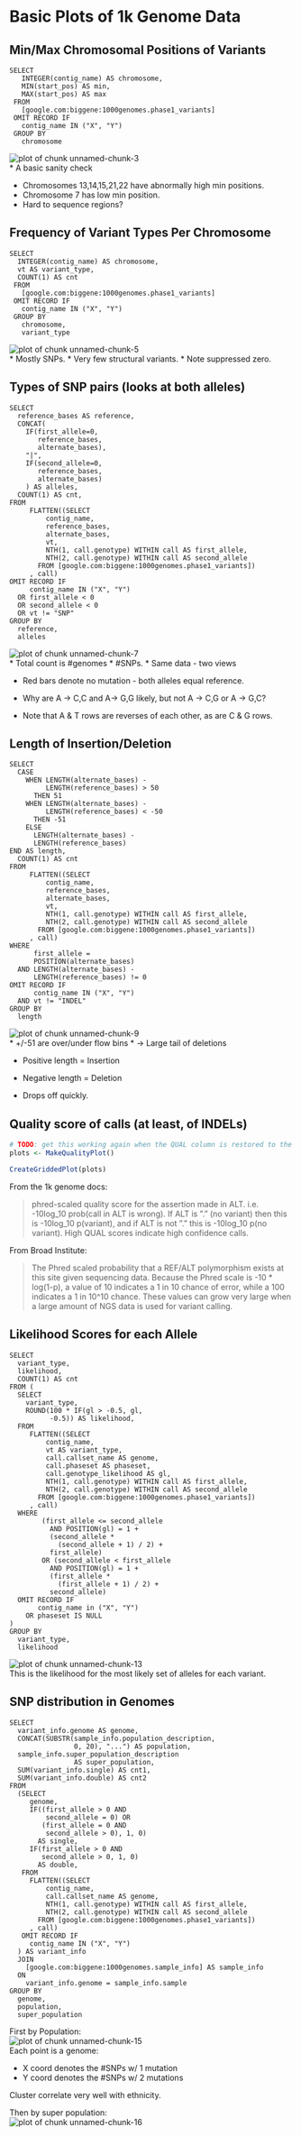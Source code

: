 <!-- R Markdown Documentation, DO NOT EDIT THE PLAIN MARKDOWN VERSION OF THIS FILE -->

<!-- Copyright 2014 Google Inc. All rights reserved. -->

<!-- Licensed under the Apache License, Version 2.0 (the "License"); -->
<!-- you may not use this file except in compliance with the License. -->
<!-- You may obtain a copy of the License at -->

<!--     http://www.apache.org/licenses/LICENSE-2.0 -->

<!-- Unless required by applicable law or agreed to in writing, software -->
<!-- distributed under the License is distributed on an "AS IS" BASIS, -->
<!-- WITHOUT WARRANTIES OR CONDITIONS OF ANY KIND, either express or implied. -->
<!-- See the License for the specific language governing permissions and -->
<!-- limitations under the License. -->



Basic Plots of 1k Genome Data
=============================

Min/Max Chromosomal Positions of Variants
-----------------------------------------

```
SELECT
   INTEGER(contig_name) AS chromosome,
   MIN(start_pos) AS min,
   MAX(start_pos) AS max
 FROM
   [google.com:biggene:1000genomes.phase1_variants]
 OMIT RECORD IF
   contig_name IN ("X", "Y")
 GROUP BY
   chromosome
```
<img src="figure/unnamed-chunk-3.png" title="plot of chunk unnamed-chunk-3" alt="plot of chunk unnamed-chunk-3" style="display: block; margin: auto;" />
 * A basic sanity check

 * Chromosomes 13,14,15,21,22 have abnormally high min positions.
 * Chromosome 7 has low min position.
 * Hard to sequence regions?

Frequency of Variant Types Per Chromosome
-----------------------------------------

```
SELECT
  INTEGER(contig_name) AS chromosome,
  vt AS variant_type,
  COUNT(1) AS cnt
 FROM
   [google.com:biggene:1000genomes.phase1_variants]
 OMIT RECORD IF
   contig_name IN ("X", "Y")
 GROUP BY
   chromosome,
   variant_type
```
<img src="figure/unnamed-chunk-5.png" title="plot of chunk unnamed-chunk-5" alt="plot of chunk unnamed-chunk-5" style="display: block; margin: auto;" />
 * Mostly SNPs.
 * Very few structural variants.
 * Note suppressed zero.

Types of SNP pairs (looks at both alleles)
------------------------------------------

```
SELECT
  reference_bases AS reference,
  CONCAT(
    IF(first_allele=0,
       reference_bases,
       alternate_bases),
    "|",
    IF(second_allele=0,
       reference_bases,
       alternate_bases)
    ) AS alleles,
  COUNT(1) AS cnt,
FROM
     FLATTEN((SELECT 
         contig_name,
         reference_bases,
         alternate_bases,
         vt,
         NTH(1, call.genotype) WITHIN call AS first_allele,
         NTH(2, call.genotype) WITHIN call AS second_allele
       FROM [google.com:biggene:1000genomes.phase1_variants])
     , call)
OMIT RECORD IF
     contig_name IN ("X", "Y")
  OR first_allele < 0
  OR second_allele < 0
  OR vt != "SNP"
GROUP BY
  reference,
  alleles
```
<img src="figure/unnamed-chunk-7.png" title="plot of chunk unnamed-chunk-7" alt="plot of chunk unnamed-chunk-7" style="display: block; margin: auto;" />
 * Total count is #genomes * #SNPs.
 * Same data - two views

 * Red bars denote no mutation - both alleles equal reference.

 * Why are A -> C,C and A-> G,G likely, but not A -> C,G or A -> G,C?

 * Note that A & T rows are reverses of each other, as are C & G rows.

Length of Insertion/Deletion
---------------------------

```
SELECT
  CASE
    WHEN LENGTH(alternate_bases) - 
         LENGTH(reference_bases) > 50 
      THEN 51
    WHEN LENGTH(alternate_bases) - 
         LENGTH(reference_bases) < -50 
      THEN -51
    ELSE
      LENGTH(alternate_bases) - 
      LENGTH(reference_bases) 
END AS length,
  COUNT(1) AS cnt
FROM
     FLATTEN((SELECT 
         contig_name,
         reference_bases,
         alternate_bases,
         vt,
         NTH(1, call.genotype) WITHIN call AS first_allele,
         NTH(2, call.genotype) WITHIN call AS second_allele
       FROM [google.com:biggene:1000genomes.phase1_variants])
     , call)
WHERE
      first_allele =
      POSITION(alternate_bases)
  AND LENGTH(alternate_bases) -
      LENGTH(reference_bases) != 0
OMIT RECORD IF
      contig_name IN ("X", "Y")
  AND vt != "INDEL"
GROUP BY
  length
```
<img src="figure/unnamed-chunk-9.png" title="plot of chunk unnamed-chunk-9" alt="plot of chunk unnamed-chunk-9" style="display: block; margin: auto;" />
 * +/-51 are over/under flow bins
 * -> Large tail of deletions

 * Positive length = Insertion
 * Negative length = Deletion

 * Drops off quickly.

Quality score of calls (at least, of INDELs)
--------------------------------------------

```r
# TODO: get this working again when the QUAL column is restored to the table.
plots <- MakeQualityPlot()
```

```r
CreateGriddedPlot(plots)
```
From the 1k genome docs:
> phred-scaled quality score for the assertion made in ALT. i.e. -10log_10 prob(call in ALT is wrong). If ALT is ”.” (no variant) then this is -10log_10 p(variant), and if ALT is not ”.” this is -10log_10 p(no variant). High QUAL scores indicate high confidence calls.

From Broad Institute:
> The Phred scaled probability that a REF/ALT polymorphism exists at this site given sequencing data. Because the Phred scale is -10 * log(1-p), a value of 10 indicates a 1 in 10 chance of error, while a 100 indicates a 1 in 10^10 chance. These values can grow very large when a large amount of NGS data is used for variant calling.

Likelihood Scores for each Allele
---------------------------------

```
SELECT
  variant_type,
  likelihood,
  COUNT(1) AS cnt
FROM (
  SELECT
    variant_type,
    ROUND(100 * IF(gl > -0.5, gl,
          -0.5)) AS likelihood,
  FROM
     FLATTEN((SELECT 
         contig_name,
         vt AS variant_type,
         call.callset_name AS genome,
         call.phaseset AS phaseset,
         call.genotype_likelihood AS gl,
         NTH(1, call.genotype) WITHIN call AS first_allele,
         NTH(2, call.genotype) WITHIN call AS second_allele
       FROM [google.com:biggene:1000genomes.phase1_variants])
     , call)
  WHERE
        (first_allele <= second_allele
          AND POSITION(gl) = 1 +
          (second_allele *
            (second_allele + 1) / 2) +
          first_allele)
        OR (second_allele < first_allele
          AND POSITION(gl) = 1 +
          (first_allele *
            (first_allele + 1) / 2) +
          second_allele)
  OMIT RECORD IF 
       contig_name in ("X", "Y")
    OR phaseset IS NULL
)
GROUP BY
  variant_type,
  likelihood
```
<img src="figure/unnamed-chunk-13.png" title="plot of chunk unnamed-chunk-13" alt="plot of chunk unnamed-chunk-13" style="display: block; margin: auto;" />
This is the likelihood for the most likely set of alleles for each variant.

SNP distribution in Genomes
---------------------------

```
SELECT
  variant_info.genome AS genome,
  CONCAT(SUBSTR(sample_info.population_description,
                0, 20), "...") AS population,
  sample_info.super_population_description
                AS super_population,
  SUM(variant_info.single) AS cnt1,
  SUM(variant_info.double) AS cnt2
FROM
  (SELECT
     genome,
     IF((first_allele > 0 AND
         second_allele = 0) OR
        (first_allele = 0 AND
         second_allele > 0), 1, 0)
       AS single,
     IF(first_allele > 0 AND
        second_allele > 0, 1, 0)
       AS double,
   FROM
     FLATTEN((SELECT 
         contig_name,
         call.callset_name AS genome,
         NTH(1, call.genotype) WITHIN call AS first_allele,
         NTH(2, call.genotype) WITHIN call AS second_allele
       FROM [google.com:biggene:1000genomes.phase1_variants])
     , call)
   OMIT RECORD IF
     contig_name IN ("X", "Y")
  ) AS variant_info
  JOIN
    [google.com:biggene:1000genomes.sample_info] AS sample_info
  ON
    variant_info.genome = sample_info.sample
GROUP BY
  genome,
  population,
  super_population
```
First by Population:
<img src="figure/unnamed-chunk-15.png" title="plot of chunk unnamed-chunk-15" alt="plot of chunk unnamed-chunk-15" style="display: block; margin: auto;" />
Each point is a genome:
 * X coord denotes the #SNPs w/ 1 mutation
 * Y coord denotes the #SNPs w/ 2 mutations

Cluster correlate very well with ethnicity.

Then by super population:
<img src="figure/unnamed-chunk-16.png" title="plot of chunk unnamed-chunk-16" alt="plot of chunk unnamed-chunk-16" style="display: block; margin: auto;" />
